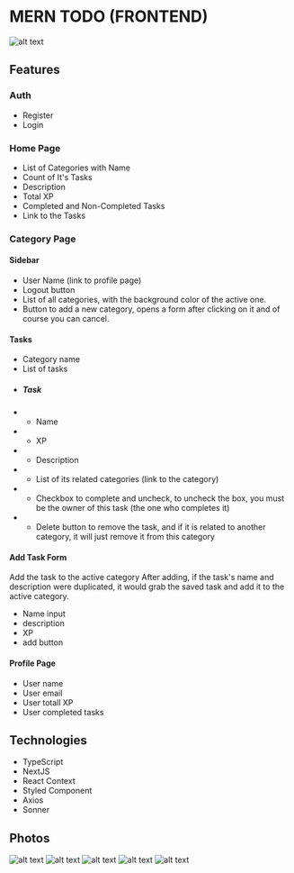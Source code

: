 # MERN TODO (FRONTEND)
![alt text](https://res.cloudinary.com/driq6cudi/image/upload/v1705066080/xdsv27aqt3zozsqncnrh.png)
## Features

### Auth
- Register
- Login


### Home Page
- List of Categories with Name
- Count of It's Tasks
- Description
- Total XP
- Completed and Non-Completed Tasks
- Link to the Tasks
### Category Page
#### Sidebar
- User Name (link to profile page)
- Logout button
- List of all categories, with the background color of the active one.
- Button to add a new category, opens a form after clicking on it and of course you can cancel.
#### Tasks
- Category name
- List of tasks
- ##### Task
- - Name
- - XP
- - Description
- - List of its related categories (link to the category)
- - Checkbox to complete and uncheck, to uncheck the box, you must be the owner of this task (the one who completes it)
- - Delete button to remove the task, and if it is related to another category, it will just remove it from this category
#### Add Task Form
Add the task to the active category
After adding, if the task's name and description were duplicated, it would grab the saved task and add it to the active category.
- Name input
- description
- XP
- add button
#### Profile Page
- User name
- User email
- User totall XP
- User completed tasks

## Technologies
- TypeScript
- NextJS
- React Context
- Styled Component
- Axios
- Sonner

## Photos
![alt text](https://res.cloudinary.com/driq6cudi/image/upload/v1705066080/dblysz39grm8old7zawp.png)
![alt text](https://res.cloudinary.com/driq6cudi/image/upload/v1705066080/xdsv27aqt3zozsqncnrh.png)
![alt text](https://res.cloudinary.com/driq6cudi/image/upload/v1705066080/z5mkvoll5djhjtsfpwtb.png)
![alt text](https://res.cloudinary.com/driq6cudi/image/upload/v1705066079/co8zknyrcjoimmky8llk.png)
![alt text](https://res.cloudinary.com/driq6cudi/image/upload/v1705066081/xnbyiljm55kw0vsqkzph.png)
